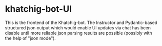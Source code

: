 # khatchig-bot-UI
This is the frontend of the Khatchig-bot. The Instructor and Pydantic-based structured json output which would enable UI updates via chat has been disable until more reliable json parsing results are possible (possibly with the help of "json mode"). 
